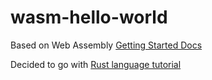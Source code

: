 # wasm-hello-world
Based on Web Assembly [Getting Started Docs](https://webassembly.org/getting-started/developers-guide/)

Decided to go with [Rust language tutorial](https://developer.mozilla.org/en-US/docs/WebAssembly/Rust_to_wasm)
